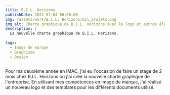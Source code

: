 ```yaml
---
title: B.I.L. Horizons
publishDate: 2022-07-04 00:00:00
img: /assets/work/B.I.L. Horizons/bil_projets.png
img_alt: Charte graphique de B.I.L. Horizons avec le logo et autres élément graphique
description: |
  La nouvelle charte graphique de B.I.L. Horizons.
  
tags:
  - Image de marque
  - Graphisme
  - Design
---
```


Pour ma deuxième année en IMAC, j'ai eu l'occasion de faire un stage de 2 mois chez B.I.L. Horizons où j'ai créé la nouvelle charte graphique de l'entreprise.
En utilisant mes compétences en image de marque, j'ai réalisé un nouveau logo et des templates pour les différents documents utilisé.